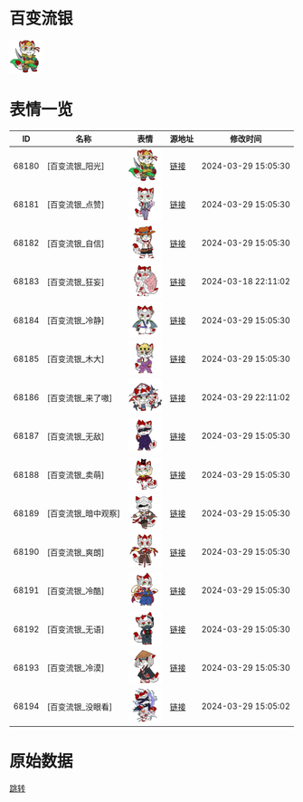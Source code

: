 # 百变流银

<img src="./cover.png" height="60" alt="cover" />

# 表情一览

|ID|名称|表情|源地址|修改时间|
|----|----|----|----|----|
|68180|[百变流银_阳光]|<img src="./pic/068180_%5B百变流银_阳光%5D.png" height="60" alt="阳光"/>|[链接](https://i0.hdslb.com/bfs/garb/fe21b78c6654f3aee253bb1569dda28e9cb0d46a.png)|2024-03-29 15:05:30|
|68181|[百变流银_点赞]|<img src="./pic/068181_%5B百变流银_点赞%5D.png" height="60" alt="点赞"/>|[链接](https://i0.hdslb.com/bfs/garb/490c3f1471e0e545e77fe7956c73cc9ba5402631.png)|2024-03-29 15:05:30|
|68182|[百变流银_自信]|<img src="./pic/068182_%5B百变流银_自信%5D.png" height="60" alt="自信"/>|[链接](https://i0.hdslb.com/bfs/garb/923fcb1e6a12acbe0a865b6376cc4d0d0ec95f37.png)|2024-03-29 15:05:30|
|68183|[百变流银_狂妄]|<img src="./pic/068183_%5B百变流银_狂妄%5D.png" height="60" alt="狂妄"/>|[链接](https://i0.hdslb.com/bfs/garb/b57d4090a237a67193f458febf9a98ef695c90d1.png)|2024-03-18 22:11:02|
|68184|[百变流银_冷静]|<img src="./pic/068184_%5B百变流银_冷静%5D.png" height="60" alt="冷静"/>|[链接](https://i0.hdslb.com/bfs/garb/1a444ec8a8173e2fd5b85247881296877732d575.png)|2024-03-29 15:05:30|
|68185|[百变流银_木大]|<img src="./pic/068185_%5B百变流银_木大%5D.png" height="60" alt="木大"/>|[链接](https://i0.hdslb.com/bfs/garb/4e429101f1d6fc46d770e5762d5af9632cc32298.png)|2024-03-29 15:05:30|
|68186|[百变流银_来了嗷]|<img src="./pic/068186_%5B百变流银_来了嗷%5D.png" height="60" alt="来了嗷"/>|[链接](https://i0.hdslb.com/bfs/garb/eda0ae73ae94259059ec81a6440c345c7a7e8da5.png)|2024-03-29 22:11:02|
|68187|[百变流银_无敌]|<img src="./pic/068187_%5B百变流银_无敌%5D.png" height="60" alt="无敌"/>|[链接](https://i0.hdslb.com/bfs/garb/f0b41b0d47654726b773cc76d94fa4c9808b7bf0.png)|2024-03-29 15:05:30|
|68188|[百变流银_卖萌]|<img src="./pic/068188_%5B百变流银_卖萌%5D.png" height="60" alt="卖萌"/>|[链接](https://i0.hdslb.com/bfs/garb/bab5f79911f86c0ec3ba1fec8c9989ccb8ec44d3.png)|2024-03-29 15:05:30|
|68189|[百变流银_暗中观察]|<img src="./pic/068189_%5B百变流银_暗中观察%5D.png" height="60" alt="暗中观察"/>|[链接](https://i0.hdslb.com/bfs/garb/2068dd00bd3e2b7dfecd9428f887c23b734d4197.png)|2024-03-29 15:05:30|
|68190|[百变流银_爽朗]|<img src="./pic/068190_%5B百变流银_爽朗%5D.png" height="60" alt="爽朗"/>|[链接](https://i0.hdslb.com/bfs/garb/c86ac3534f2108f533d91e93c2b02358cc545f09.png)|2024-03-29 15:05:30|
|68191|[百变流银_冷酷]|<img src="./pic/068191_%5B百变流银_冷酷%5D.png" height="60" alt="冷酷"/>|[链接](https://i0.hdslb.com/bfs/garb/318d9ce6f442209d7e182b34811f321b155a447f.png)|2024-03-29 15:05:30|
|68192|[百变流银_无语]|<img src="./pic/068192_%5B百变流银_无语%5D.png" height="60" alt="无语"/>|[链接](https://i0.hdslb.com/bfs/garb/411b01bb943c394a7685d7c800e1ce3d0c5e1ff6.png)|2024-03-29 15:05:30|
|68193|[百变流银_冷漠]|<img src="./pic/068193_%5B百变流银_冷漠%5D.png" height="60" alt="冷漠"/>|[链接](https://i0.hdslb.com/bfs/garb/ba7f988f5785759f3d97cf0955b2616f60a14144.png)|2024-03-29 15:05:30|
|68194|[百变流银_没眼看]|<img src="./pic/068194_%5B百变流银_没眼看%5D.png" height="60" alt="没眼看"/>|[链接](https://i0.hdslb.com/bfs/garb/a6221cf2ac56dffc0b04acdb45d711fa15ad7bc7.png)|2024-03-29 15:05:02|

# 原始数据

[跳转](./raw.json)

